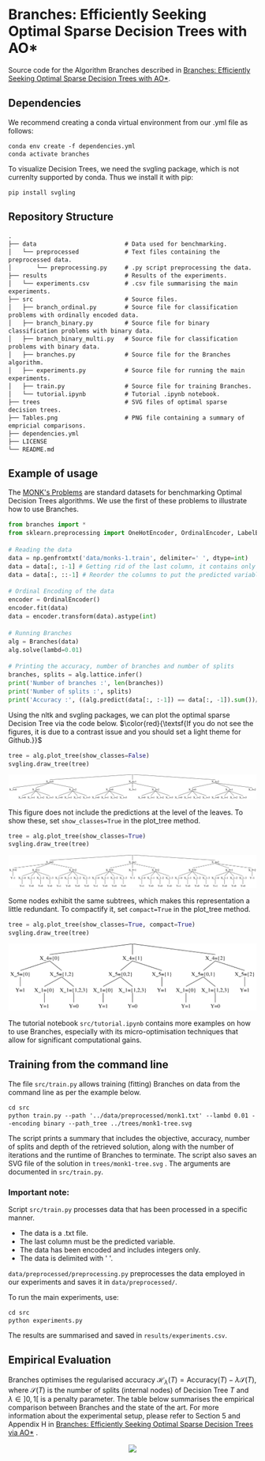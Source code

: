 # Branches: Efficiently Seeking Optimal Sparse Decision Trees with AO*

Source code for the Algorithm Branches described in [Branches: Efficiently Seeking Optimal Sparse Decision Trees with AO*](https://arxiv.org/abs/2406.02175).

## Dependencies

We recommend creating a conda virtual environment from our .yml file as follows:
```
conda env create -f dependencies.yml
conda activate branches
```
To visualize Decision Trees, we need the svgling package, which is not currenlty supported by conda. Thus we install it with pip:
```
pip install svgling
```

## Repository Structure
    .
    ├── data                         # Data used for benchmarking.
    │   └── preprocessed             # Text files containing the preprocessed data.
    │       └── preprocessing.py     # .py script preprocessing the data.
    ├── results                      # Results of the experiments.
    │   └── experiments.csv          # .csv file summarising the main experiments.
    ├── src                          # Source files.
    │   ├── branch_ordinal.py        # Source file for classification problems with ordinally encoded data.
    │   ├── branch_binary.py         # Source file for binary classification problems with binary data.
    │   ├── branch_binary_multi.py   # Source file for classification problems with binary data.
    │   ├── branches.py              # Source file for the Branches algorithm.
    │   ├── experiments.py           # Source file for running the main experiments.
    │   ├── train.py                 # Source file for training Branches.
    │   └── tutorial.ipynb           # Tutorial .ipynb notebook.
    ├── trees                        # SVG files of optimal sparse decision trees.
    ├── Tables.png                   # PNG file containing a summary of empricial comparisons.
    ├── dependencies.yml
    ├── LICENSE
    └── README.md

## Example of usage

The [MONK's Problems](https://archive.ics.uci.edu/dataset/70/monk+s+problems) are standard datasets for benchmarking Optimal Decision Trees algorithms. We use the first of these problems to illustrate how to use Branches.

```python
from branches import *
from sklearn.preprocessing import OneHotEncoder, OrdinalEncoder, LabelEncoder

# Reading the data
data = np.genfromtxt('data/monks-1.train', delimiter=' ', dtype=int)
data = data[:, :-1] # Getting rid of the last column, it contains only ids.
data = data[:, ::-1] # Reorder the columns to put the predicted variable Y at the end.

# Ordinal Encoding of the data
encoder = OrdinalEncoder()
encoder.fit(data)
data = encoder.transform(data).astype(int)

# Running Branches
alg = Branches(data)
alg.solve(lambd=0.01)

# Printing the accuracy, number of branches and number of splits
branches, splits = alg.lattice.infer()
print('Number of branches :', len(branches))
print('Number of splits :', splits)
print('Accuracy :', ((alg.predict(data[:, :-1]) == data[:, -1]).sum())/alg.n_total)
```

Using the nltk and svgling packages, we can plot the optimal sparse Decision Tree via the code below. $\color{red}{\textsf{If you do not see the figures, it is due to a contrast issue and you should set a light theme for Github.}}$

```python
tree = alg.plot_tree(show_classes=False)
svgling.draw_tree(tree)
```

<img src="trees/monk1-o-no_classes.svg">

This figure does not include the predictions at the level of the leaves. To show these, set ```show_classes=True``` in the plot_tree method.

```python
tree = alg.plot_tree(show_classes=True)
svgling.draw_tree(tree)
```

<img src="trees/monk1-o.svg">

Some nodes exhibit the same subtrees, which makes this representation a little redundant. To compactify it, set ```compact=True``` in the plot_tree method.

```python
tree = alg.plot_tree(show_classes=True, compact=True)
svgling.draw_tree(tree)
```

<img src="trees/monk1-o-compact.svg">

The tutorial notebook ```src/tutorial.ipynb``` contains more examples on how to use Branches, especially with its micro-optimisation techniques that allow for significant computational gains.

## Training from the command line

The file ```src/train.py``` allows training (fitting) Branches on data from the command line as per the example below.

```
cd src
python train.py --path '../data/preprocessed/monk1.txt' --lambd 0.01 --encoding binary --path_tree ../trees/monk1-tree.svg
```

The script prints a summary that includes the objective, accuracy, number of splits and depth of the retrieved solution, along with the number of iterations and the runtime of Branches to terminate. The script also saves an SVG file of the solution in ```trees/monk1-tree.svg``` . The arguments are documented in ```src/train.py```.

### Important note:

Script ```src/train.py``` processes data that has been processed in a specific manner. 
- The data is a .txt file.
- The last column must be the predicted variable.
- The data has been encoded and includes integers only.
- The data is delimited with ' '.

```data/preprocessed/preprocessing.py``` preprocesses the data employed in our experiments and saves it in ```data/preprocessed/```.

To run the main experiments, use:

```
cd src
python experiments.py
```

The results are summarised and saved in ```results/experiments.csv```.

## Empirical Evaluation

Branches optimises the regularised accuracy $\mathcal{H}_{\lambda}\left( T\right) = \textrm{Accuracy}\left( T\right) - \lambda \mathcal{S}\left( T\right)$, where $\mathcal{S}\left( T\right)$ is the number of splits (internal nodes) of Decision Tree $T$ and $\lambda \in \left] 0, 1 \right[$ is a penalty parameter. The table below summarises the empirical comparison between Branches and the state of the art. For more information about the experimental setup, please refer to Section 5 and Appendix H in [Branches: Efficiently Seeking Optimal Sparse Decision Trees via AO*](https://arxiv.org/abs/2406.02175) .

<p align="center">
<img align="center" src="Tables.png", width=1000 height=auto/>
</p>





